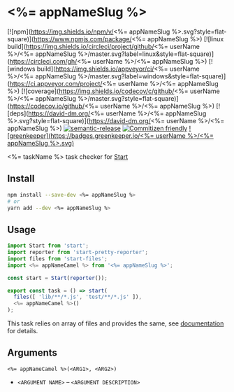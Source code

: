 # <%= appNameSlug %>


[![npm](https://img.shields.io/npm/v/<%= appNameSlug %>.svg?style=flat-square)](https://www.npmjs.com/package/<%= appNameSlug %>)
[![linux build](https://img.shields.io/circleci/project/github/<%= userName %>/<%= appNameSlug %>/master.svg?label=linux&style=flat-square)](https://circleci.com/gh/<%= userName %>/<%= appNameSlug %>)
[![windows build](https://img.shields.io/appveyor/ci/<%= userName %>/<%= appNameSlug %>/master.svg?label=windows&style=flat-square)](https://ci.appveyor.com/project/<%= userName %>/<%= appNameSlug %>)
[![coverage](https://img.shields.io/codecov/c/github/<%= userName %>/<%= appNameSlug %>/master.svg?style=flat-square)](https://codecov.io/github/<%= userName %>/<%= appNameSlug %>)
[![deps](https://david-dm.org/<%= userName %>/<%= appNameSlug %>.svg?style=flat-square)](https://david-dm.org/<%= userName %>/<%= appNameSlug %>)
[![semantic-release](https://img.shields.io/badge/%20%20%F0%9F%93%A6%F0%9F%9A%80-semantic--release-e10079.svg?style=flat-square)](https://github.com/semantic-release/semantic-release)
[![Commitizen friendly](https://img.shields.io/badge/commitizen-friendly-brightgreen.svg?style=flat-square)](http://commitizen.github.io/cz-cli/)
[![greenkeeper](https://badges.greenkeeper.io/<%= userName %>/<%= appNameSlug %>.svg)](https://greenkeeper.io/)

<%= taskName %> task checker for [Start](https://github.com/start-runner/start)

## Install

```sh
npm install --save-dev <%= appNameSlug %>
# or
yarn add --dev <%= appNameSlug %>
```

## Usage

```js
import Start from 'start';
import reporter from 'start-pretty-reporter';
import files from 'start-files';
import <%= appNameCamel %> from '<%= appNameSlug %>';

const start = Start(reporter());

export const task = () => start(
  files([ 'lib/**/*.js', 'test/**/*.js' ]),
  <%= appNameCamel %>()
);
```

This task relies on array of files and provides the same, see [documentation](https://github.com/start-runner/start#readme) for details.

## Arguments

`<%= appNameCamel %>(<ARG1>, <ARG2>)`

* `<ARGUMENT NAME>` – `<ARGUMENT DESCRIPTION>`
